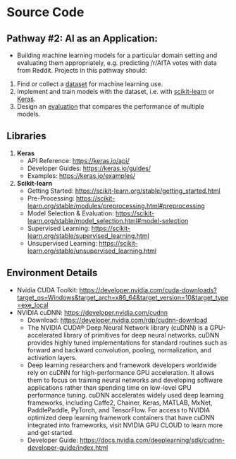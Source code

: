# Source Code

## Pathway #2: AI as an Application: 
- Building machine learning models for a particular domain setting and evaluating them appropriately, e.g. predicting /r/AITA votes with data from Reddit. Projects in this pathway should:
1. Find or collect a [dataset](../datasets) for machine learning use.
2. Implement and train models with the dataset, i.e. with [scikit-learn](https://scikit-learn.org/) or [Keras](https://keras.io/).
3. Design an [evaluation](evaluations) that compares the performance of multiple models.

## Libraries
1. **Keras**
   - API Reference: https://keras.io/api/
   - Developer Guides: https://keras.io/guides/
   - Examples: https://keras.io/examples/
2. **Scikit-learn**
   - Getting Started: https://scikit-learn.org/stable/getting_started.html
   - Pre-Processing: https://scikit-learn.org/stable/modules/preprocessing.html#preprocessing
   - Model Selection & Evaluation: https://scikit-learn.org/stable/model_selection.html#model-selection
   - Supervised Learning: https://scikit-learn.org/stable/supervised_learning.html
   - Unsupervised Learning: https://scikit-learn.org/stable/unsupervised_learning.html

## Environment Details
- Nvidia CUDA Toolkit: https://developer.nvidia.com/cuda-downloads?target_os=Windows&target_arch=x86_64&target_version=10&target_type=exe_local
- NVIDIA cuDNN: https://developer.nvidia.com/cudnn
  - Download: https://developer.nvidia.com/rdp/cudnn-download
  - The NVIDIA CUDA® Deep Neural Network library (cuDNN) is a GPU-accelerated library of primitives for deep neural networks. cuDNN provides highly tuned implementations for standard routines such as forward and backward convolution, pooling, normalization, and activation layers. 
  - Deep learning researchers and framework developers worldwide rely on cuDNN for high-performance GPU acceleration. It allows them to focus on training neural networks and developing software applications rather than spending time on low-level GPU performance tuning. cuDNN accelerates widely used deep learning frameworks, including Caffe2, Chainer, Keras, MATLAB, MxNet, PaddlePaddle, PyTorch, and TensorFlow. For access to NVIDIA optimized deep learning framework containers that have cuDNN integrated into frameworks, visit NVIDIA GPU CLOUD to learn more and get started.
  - Developer Guide: https://docs.nvidia.com/deeplearning/sdk/cudnn-developer-guide/index.html